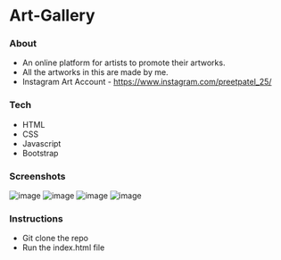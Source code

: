 # Art-Gallery

### About

- An online platform for artists to promote their artworks.
- All the artworks in this are made by me.
- Instagram Art Account - https://www.instagram.com/preetpatel_25/

### Tech
- HTML
- CSS
- Javascript
- Bootstrap 

### Screenshots

![image](https://user-images.githubusercontent.com/51413811/166135726-1f2896c3-d91e-43c7-b6b7-fffc13652ffe.png)
![image](https://user-images.githubusercontent.com/51413811/166135082-7c78f783-57ae-4f24-88fe-627121fce680.png)
![image](https://user-images.githubusercontent.com/51413811/166135103-19c802df-a82e-4147-a4d4-874f9e841b1b.png)
![image](https://user-images.githubusercontent.com/51413811/166135178-e8d0bd28-d703-42f3-84b9-eed8d8c9e132.png)

### Instructions

- Git clone the repo
- Run the index.html file


